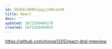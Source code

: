 ```yaml
---
id: 56dhbld00blpqyjzb0ioo44
title: React
desc: ''
updated: 1672350406176
created: 1672350404055
---
```


https://github.com/minop1205/react-dnd-treeview